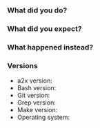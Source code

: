 ### What did you do?

<!--
describe what you did using many details, such as, sample files, directory
structure, etc
-->


### What did you expect?

<!-- describe you expected to happen -->


### What happened instead?

<!-- describe what happened using many details -->


### Versions

- a2x version: <!-- $ a2x --version -->
- Bash version: <!-- $ bash --version -->
- Git version: <!-- $ git --version -->
- Grep version: <!-- $ grep --version -->
- Make version: <!-- Is it GNU Make?  $ make --version -->
- Operating system: <!-- $ uname -a -->
